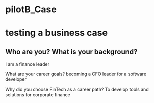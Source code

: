 # pilotB_Case
# testing a business case
## Who are you? What is your background?
I am a finance leader

What are your career goals?
becoming a CFO leader for a software developer 

Why did you choose FinTech as a career path?
To develop tools and solutions for corporate finance

